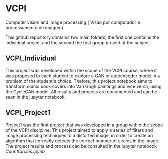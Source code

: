 # VCPI

Computer vision and image processing ( Visão por computador e processamento de imagem)

This github repository contains two main folders, the first one contains the individual project and the second the first group project of the subject.

## VCPI_Individual

This project was developed within the scope of the VCPI course, where it was proposed to each student to explore a GAN or autoencoder model in a problem of the student's choice. Thefore, this project notebook aims to transform comic book covers into Van Gogh paintings and vice versa, using the CycleGAN model.
All results and process are documented and can be seen in the jupyter notebook.

## VCPI_Project1

Project1 was the first project that was developed in a group within the scope of the VCPI discipline. This project aimed to apply a series of filters and image processing techniques to a distorted image, in order to create an algorithm that correctly detects the correct number of circles in the image. The project results and process can be consulted in the jupyter notebook _CountCircles.ipynb_

